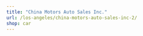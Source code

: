 ```yaml
---
title: "China Motors Auto Sales Inc."
url: /los-angeles/china-motors-auto-sales-inc-2/
shop: car
---
```

